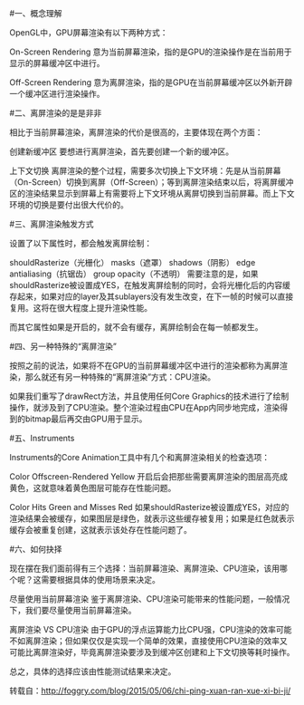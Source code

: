 #一、概念理解

OpenGL中，GPU屏幕渲染有以下两种方式：

On-Screen Rendering
意为当前屏幕渲染，指的是GPU的渲染操作是在当前用于显示的屏幕缓冲区中进行。

Off-Screen Rendering
意为离屏渲染，指的是GPU在当前屏幕缓冲区以外新开辟一个缓冲区进行渲染操作。

#二、离屏渲染的是是非非

相比于当前屏幕渲染，离屏渲染的代价是很高的，主要体现在两个方面：

创建新缓冲区
要想进行离屏渲染，首先要创建一个新的缓冲区。

上下文切换
离屏渲染的整个过程，需要多次切换上下文环境：先是从当前屏幕（On-Screen）切换到离屏（Off-Screen）；等到离屏渲染结束以后，将离屏缓冲区的渲染结果显示到屏幕上有需要将上下文环境从离屏切换到当前屏幕。而上下文环境的切换是要付出很大代价的。

#三、离屏渲染触发方式

设置了以下属性时，都会触发离屏绘制：

shouldRasterize（光栅化）
masks（遮罩）
shadows（阴影）
edge antialiasing（抗锯齿）
group opacity（不透明）
需要注意的是，如果shouldRasterize被设置成YES，在触发离屏绘制的同时，会将光栅化后的内容缓存起来，如果对应的layer及其sublayers没有发生改变，在下一帧的时候可以直接复用。这将在很大程度上提升渲染性能。

而其它属性如果是开启的，就不会有缓存，离屏绘制会在每一帧都发生。

#四、另一种特殊的“离屏渲染”

按照之前的说法，如果将不在GPU的当前屏幕缓冲区中进行的渲染都称为离屏渲染，那么就还有另一种特殊的“离屏渲染”方式：CPU渲染。

如果我们重写了drawRect方法，并且使用任何Core Graphics的技术进行了绘制操作，就涉及到了CPU渲染。整个渲染过程由CPU在App内同步地完成，渲染得到的bitmap最后再交由GPU用于显示。

#五、Instruments

Instruments的Core Animation工具中有几个和离屏渲染相关的检查选项：

Color Offscreen-Rendered Yellow
开启后会把那些需要离屏渲染的图层高亮成黄色，这就意味着黄色图层可能存在性能问题。

Color Hits Green and Misses Red
如果shouldRasterize被设置成YES，对应的渲染结果会被缓存，如果图层是绿色，就表示这些缓存被复用；如果是红色就表示缓存会被重复创建，这就表示该处存在性能问题了。

#六、如何抉择

现在摆在我们面前得有三个选择：当前屏幕渲染、离屏渲染、CPU渲染，该用哪个呢？这需要根据具体的使用场景来决定。

尽量使用当前屏幕渲染
鉴于离屏渲染、CPU渲染可能带来的性能问题，一般情况下，我们要尽量使用当前屏幕渲染。

离屏渲染 VS CPU渲染
由于GPU的浮点运算能力比CPU强，CPU渲染的效率可能不如离屏渲染；但如果仅仅是实现一个简单的效果，直接使用CPU渲染的效率又可能比离屏渲染好，毕竟离屏渲染要涉及到缓冲区创建和上下文切换等耗时操作。

总之，具体的选择应该由性能测试结果来决定。

转载自：http://foggry.com/blog/2015/05/06/chi-ping-xuan-ran-xue-xi-bi-ji/
